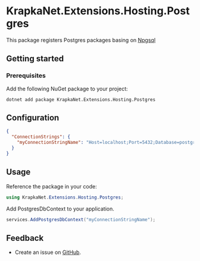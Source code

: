 # KrapkaNet.Extensions.Hosting.Postgres

This package registers Postgres packages basing on [Npgsql](https://github.com/npgsql/npgsql)

## Getting started

### Prerequisites

Add the following NuGet package to your project:

```shell
dotnet add package KrapkaNet.Extensions.Hosting.Postgres
```

## Configuration

```json
{
  "ConnectionStrings": {
    "myConnectionStringName": "Host=localhost;Port=5432;Database=postgres;Username=postgres;Password=postgres"
  }
}
```

## Usage

Reference the package in your code:

```csharp
using KrapkaNet.Extensions.Hosting.Postgres;
```

Add PostgresDbContext to your application.

```csharp
services.AddPostgresDbContext("myConnectionStringName");
```

## Feedback

- Create an issue on [GitHub](https://github.com/artdolya/krapka/issues).
